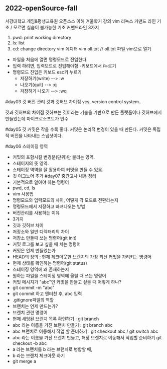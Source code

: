 ## 2022-openSource-fall
서강대학교 게임&amp;평생교육원 오픈소스 이해 겨울학기 강의
vim 리눅스 커맨드 라인 기초
/ 모르면 실습이 불가능한 기초 커맨드라인 3가지
1. pwd: print working directory
2. ls: list
3. cd: change directory
vim 에디터
  vim oll.txt // oll.txt 파일 vim으로 열기
- 파일을 처음에 열면 명령모드로 진입한다.
- 입력 하려면, 입력모드로 진입해야함
   -키보드에서 i누르기
- 명령모드 진입은 키보드 esc키 누르기
   - 저장하기(write) --> :w
   - 나오기(quit) --> :q
   - 저장하기 나오기 --> :wq

#day03
깃 버전 관리
깃과 깃허브 차이점
vcs, version control system..

깃과 깃허브의 차이점
깃허브는 깃이라는 기술을 기반으로 만든 플랫폼이다
깃허브에서 만들었는데 마이크로소프트가 인수

#day05
깃 커밋은 작을 수록 좋다.
커밋은 논리적 변경이 있을 때 만든다.
커밋은 독립적 버전을 나타내는 스냅샷이다.

#day06
스테이징 영역
 - 커밋의 포함시킬 변경분(단위)만 불리는 영역.
  - 스테이지의 뜻 영역.
- 스테이징 역역을 잘 활용하여 커밋을 만들 수 있음.
- 깃 이그노어 추가
#day07
중간고사 내용 정리
 - 기본적으로 알아야 하는 명령어
  - pwd, cd, ls
 - vim 사용법
  - 명령모드와 입력모드의 차이, 어떻게 각 모드로 전환라는지
  - 명령모드에서 저장하고 빠져나오는 방법
 - 버전관리를 사용하는 이유
  - 3가지
 - 깃과 깃허브 차이
 - 저장소와 일반 디렉터리의 차이
  - 저장소 만들때 쓰는 명령어(git init)
 - 커밋 로그를 보고 싶을 때 치는 명령어
 - 커밋은 언제 만들었는가
 - HEAD의 정의 : 현재 체크아웃한 브렌치의 가장 최신 커밋을 가리키는 명령어
 - 현제 상태를 확인하는 명령어(git status)
 - 스테이징 영역에 왜 존재하는지
 - 원하는 파일을 스테이징 영역에 올릴 때 쓰는 명령어
 - 커밋 메시지가 "abc"인 커밋을 만들고 싶을 때 어떻게 하나?
  - git commit -m "abc"
  - git commit 하고 엔터친 후, abc 입력
 - .gitignore파일의 역할
 - 브랜치는 언제 만드는가?
 - 브랜치 관련 명령어
  - 현제 새엉된 브랜치 목록 확인하기 : git branch
  - abc 라는 이름을 가진 브랜치 만들기 : git branch abc
  - abc 브랜치로 이동해서 작업 할 준비하기 : git checkout abc / git switch abc
  - abc 라는 이름을 가진 브랜치 만들고, 해당 브랜치로 이동해서 작업할 준비하기  git checkout -b abc
 - a 라는 브랜치를 b 라는 브랜치로 병합할 때,
  - b 라는 브랜치 체크아웃 하기
  - git merge a